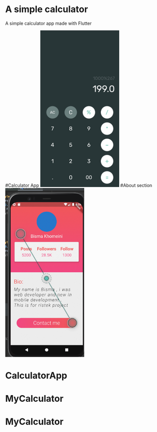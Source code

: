 # A simple calculator

A simple calculator app made with Flutter

#Calculator App
<img src="./screenshot.png" width="250">
#About section
<img src="./profile.png" width="250">
# CalculatorApp
# MyCalculator
# MyCalculator
